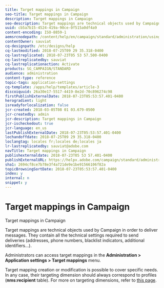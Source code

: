 ```yaml
---
title: Target mappings in Campaign
seo-title: Target mappings in Campaign
description: Target mappings in Campaign
seo-description: Target mappings are technical objects used by Campaign in order to deliver messages. They contain all the technical settings required to send deliveries.
uuid: cb5a7b15-4524-419a-90ce-0f515a0df4a9
content-encoding: ISO-8859-1
aemsrcnodepath: /content/help/en/campaign/standard/administration/using/target-mappings-in-campaign
contentOwner: sauviat
cq-designpath: /etc/designs/help
cq-lastmodified: 2018-07-25T09 29 35.318-0400
cq-lastreplicated: 2018-07-23T05 53 57.500-0400
cq-lastreplicatedby: sauviat
cq-lastreplicationaction: Activate
products: SG_CAMPAIGN/STANDARD
audience: administration
content-type: reference
topic-tags: application-settings
cq-template: /apps/help/templates/article-3
discoiquuid: 26a30e17-5517-4419-8e2d-70c896274c98
firstPublishExternalDate: 2018-07-23T05:53:57.401-0400
herogradient: light
isreadyforlocalization: false
jcr-created: 2018-03-05T08 01 03.679-0500
jcr-createdby: admin
jcr-description: Target mappings in Campaign
jcr-ischeckedout: true
jcr-language: en_us
lastPublishExternalDate: 2018-07-23T05:53:57.401-0400
lochandoffdate: 2018-07-25T09 29 35.318-0400
loclangtag: locales fr;locales de;locales ja
lr-lastreplicatedby: sauviat@adobe.com
navTitle: Target mappings in Campaign
publishexternaldate: 2018-07-23T05 53 57.401-0400
publishExternalURL: https://helpx.adobe.com/campaign/standard/administration/using/target-mappings-in-campaign.html
sha1: 2694cf8ce7b78e3f4a721de9e1be91566106f82a
topicBrowsingSortDate: 2018-07-23T05:53:57.401-0400
index: y
internal: n
snippet: y
---
```


# Target mappings in Campaign

Target mappings in Campaign

Target mappings are technical objects used by Campaign in order to deliver messages. They contain all the technical settings required to send deliveries (addresses, phone numbers, blacklist indicators, additional identifiers...).

Administrators can access target mappings in the **Administration > Application settings > Target mappings** menu.

Target mapping creation or modification is possible to cover specific needs. In any case, their targeting dimension should always correspond to profiles (**nms:recipient** table). For more on targeting dimensions, refer to [this page](../../automating/using/query.md#targeting-dimensions-and-resources).
